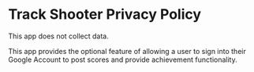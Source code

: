 # Track Shooter Privacy Policy

This app does not collect data.

This app provides the optional feature of allowing a user to sign into their Google Account to post scores and provide achievement functionality.

